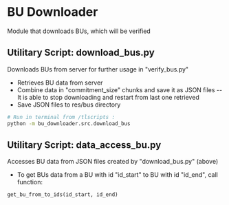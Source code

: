 # BU Downloader

Module that downloads BUs, which will be verified


## Utilitary Script: download_bus.py
Downloads BUs from server for further usage in "verify_bus.py"

- Retrieves BU data from server
- Combine data in "commitment_size" chunks and save it as JSON files
-- It is able to stop downloading and restart from last one retrieved
- Save JSON files to res/bus directory
```sh
# Run in terminal from /tlscripts :
python -m bu_downloader.src.download_bus
```

## Utilitary Script: data_access_bu.py
Accesses BU data from JSON files created by "download_bus.py" (above)

- To get BUs data from a BU with id "id_start" to BU with id "id_end", call function:
```py
get_bu_from_to_ids(id_start, id_end)
```